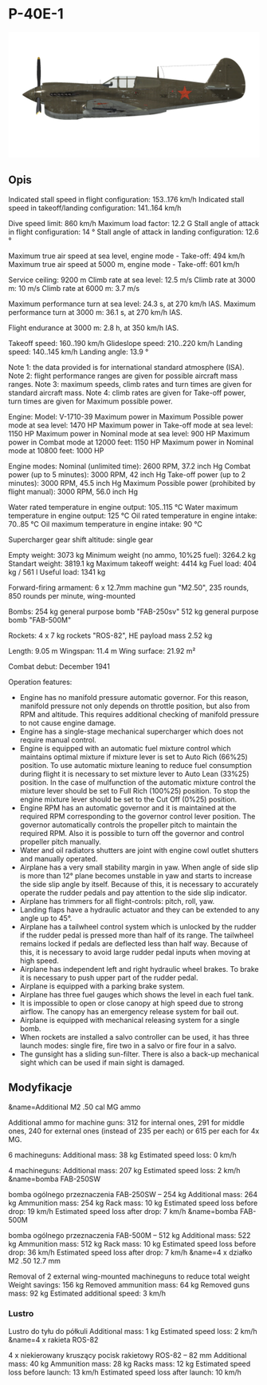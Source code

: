 # P-40E-1

![p40e1](../images/p40e1.png)

## Opis

Indicated stall speed in flight configuration: 153..176 km/h
Indicated stall speed in takeoff/landing configuration: 141..164 km/h

Dive speed limit: 860 km/h
Maximum load factor: 12.2 G
Stall angle of attack in flight configuration: 14 °
Stall angle of attack in landing configuration: 12.6 °

Maximum true air speed at sea level, engine mode - Take-off: 494 km/h
Maximum true air speed at 5000 m, engine mode - Take-off: 601 km/h

Service ceiling: 9200 m
Climb rate at sea level: 12.5 m/s
Climb rate at 3000 m: 10 m/s
Climb rate at 6000 m: 3.7 m/s

Maximum performance turn at sea level: 24.3 s, at 270 km/h IAS.
Maximum performance turn at 3000 m: 36.1 s, at 270 km/h IAS.

Flight endurance at 3000 m: 2.8 h, at 350 km/h IAS.

Takeoff speed: 160..190 km/h
Glideslope speed: 210..220 km/h
Landing speed: 140..145 km/h
Landing angle: 13.9 °

Note 1: the data provided is for international standard atmosphere (ISA).
Note 2: flight performance ranges are given for possible aircraft mass ranges.
Note 3: maximum speeds, climb rates and turn times are given for standard aircraft mass.
Note 4: climb rates are given for Take-off power, turn times are given for Maximum possible power.

Engine:
Model: V-1710-39
Maximum power in Maximum Possible power mode at sea level: 1470 HP
Maximum power in Take-off mode at sea level: 1150 HP
Maximum power in Nominal mode at sea level: 900 HP
Maximum power in Combat mode at 12000 feet: 1150 HP
Maximum power in Nominal mode at 10800 feet: 1000 HP

Engine modes:
Nominal (unlimited time): 2600 RPM, 37.2 inch Hg
Combat power (up to 5 minutes): 3000 RPM, 42 inch Hg
Take-off power (up to 2 minutes): 3000 RPM, 45.5 inch Hg
Maximum Possible power (prohibited by flight manual): 3000 RPM, 56.0 inch Hg

Water rated temperature in engine output: 105..115 °C
Water maximum temperature in engine output: 125 °C
Oil rated temperature in engine intake: 70..85 °C
Oil maximum temperature in engine intake: 90 °C

Supercharger gear shift altitude: single gear

Empty weight: 3073 kg
Minimum weight (no ammo, 10%25 fuel): 3264.2 kg
Standart weight: 3819.1 kg
Maximum takeoff weight: 4414 kg
Fuel load: 404 kg / 561 l
Useful load: 1341 kg

Forward-firing armament:
6 x 12.7mm machine gun "M2.50", 235 rounds, 850 rounds per minute, wing-mounted

Bombs:
254 kg general purpose bomb "FAB-250sv"
512 kg general purpose bomb "FAB-500M"

Rockets:
4 x 7 kg rockets "ROS-82", HE payload mass 2.52 kg

Length: 9.05 m
Wingspan: 11.4 m
Wing surface: 21.92 m²

Combat debut: December 1941

Operation features:
- Engine has no manifold pressure automatic governor. For this reason, manifold pressure not only depends on throttle position, but also from RPM and altitude. This requires additional checking of manifold pressure to not cause engine damage.
- Engine has a single-stage mechanical supercharger which does not require manual control.
- Engine is equipped with an automatic fuel mixture control which maintains optimal mixture if mixture lever is set to Auto Rich (66%25) position. To use automatic mixture leaning to reduce fuel consumption during flight it is necessary to set mixture lever to Auto Lean (33%25) position. In the case of mulfunction of the automatic mixture control the mixture lever should be set to Full Rich (100%25) position. To stop the engine mixture lever should be set to the Cut Off (0%25) position.
- Engine RPM has an automatic governor and it is maintained at the required RPM corresponding to the governor control lever position. The governor automatically controls the propeller pitch to maintain the required RPM. Also it is possible to turn off the governor and control propeller pitch manually.
- Water and oil radiators shutters are joint with engine cowl outlet shutters and manually operated.
- Airplane has a very small stability margin in yaw. When angle of side slip is more than 12° plane becomes unstable in yaw and starts to increase the side slip angle by itself. Because of this, it is necessary to accurately operate the rudder pedals and pay attention to the side slip indicator.
- Airplane has trimmers for all flight-controls: pitch, roll, yaw.
- Landing flaps have a hydraulic actuator and they can be extended to any angle up to 45°.
- Airplane has a tailwheel control system which is unlocked by the rudder if the rudder pedal is pressed more than half of its range. The tailwheel remains locked if pedals are deflected less than half way. Because of this, it is necessary to avoid large rudder pedal inputs when moving at high speed.
- Airplane has independent left and right hydraulic wheel brakes. To brake it is necessary to push upper part of the rudder pedal.
- Airplane is equipped with a parking brake system.
- Airplane has three fuel gauges which shows the level in each fuel tank.
- It is impossible to open or close canopy at high speed due to strong airflow. The canopy has an emergency release system for bail out.
- Airplane is equipped with mechanical releasing system for a single bomb.
- When rockets are installed a salvo controller can be used, it has three launch modes: single fire, fire two in a salvo or fire four in a salvo.
- The gunsight has a sliding sun-filter. There is also a back-up mechanical sight which can be used if main sight is damaged.

## Modyfikacje

&name=Additional M2 .50 cal MG ammo

Additional ammo for machine guns: 312 for internal ones, 291 for middle ones, 240 for external ones (instead of 235 per each) or 615 per each for 4x MG.

6 machineguns:
Additional mass: 38 kg
Estimated speed loss: 0 km/h

4 machineguns:
Additional mass: 207 kg
Estimated speed loss: 2 km/h﻿
&name=bomba FAB-250SW

bomba ogólnego przeznaczenia FAB-250SW – 254 kg
Additional mass: 264 kg
Ammunition mass: 254 kg
Rack mass: 10 kg
Estimated speed loss before drop: 19 km/h
Estimated speed loss after drop: 7 km/h﻿
&name=bomba FAB-500M

bomba ogólnego przeznaczenia FAB-500M – 512 kg
Additional mass: 522 kg
Ammunition mass: 512 kg
Rack mass: 10 kg
Estimated speed loss before drop: 36 km/h
Estimated speed loss after drop: 7 km/h﻿
&name=4 x działko M2 .50 12.7 mm

Removal of 2 external wing-mounted machineguns to reduce total weight
Weight savings: 156 kg
Removed ammunition mass: 64 kg
Removed guns mass: 92 kg
Estimated additional speed: 3 km/h
### Lustro

Lustro do tyłu do półkuli
Additional mass: 1 kg
Estimated speed loss: 2 km/h﻿
&name=4 x rakieta ROS-82

4 x niekierowany kruszący pocisk rakietowy ROS-82 – 82 mm
Additional mass: 40 kg
Ammunition mass: 28 kg
Racks mass: 12 kg
Estimated speed loss before launch: 13 km/h
Estimated speed loss after launch: 10 km/h